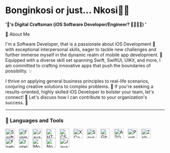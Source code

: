 # Bonginkosi or just... Nkosi🤴🏾

**'🍏's Digital Craftsman (iOS Software Developer/Engineer? 🤔🤷🏾‍♂️) '**

👋 About Me

I'm a Software Developer, that is a passionate about iOS Development 📱 with exceptional interpersonal skills, eager to tackle new challenges and further immerse myself in the dynamic realm of mobile app development. 🚀 Equipped with a diverse skill set spanning Swift, SwiftUI, UIKit, and more, I am committed to crafting innovative apps that push the boundaries of possibility. 💡

I thrive on applying general business principles to real-life scenarios, conjuring creative solutions to complex problems. 🎨 If you're seeking a results-oriented, highly skilled iOS Developer to bolster your team, let's connect! 🤝 Let's discuss how I can contribute to your organization's success. 🌟

---

### 🧰 Languages and Tools 
 
  <img align="left" alt= "Swift" width="30px" style="padding-right:10px" src="https://cdn.jsdelivr.net/gh/devicons/devicon@latest/icons/swift/swift-original.svg" />
  <img align="left" alt= "Figma" width="30px" style="padding-right:10px" src="https://cdn.jsdelivr.net/gh/devicons/devicon@latest/icons/figma/figma-original.svg" />
  <img align="left" alt= "Javascript" width="30px" style="padding-right:10px" src="https://cdn.jsdelivr.net/gh/devicons/devicon@latest/icons/javascript/javascript-plain.svg" />
  <img align="left" alt= "HTML" width="30px" style="padding-right:10px" src="https://cdn.jsdelivr.net/gh/devicons/devicon@latest/icons/html5/html5-original.svg" />
  <img align="left" alt= "CSS" width="30px" style="padding-right:10px" src="https://cdn.jsdelivr.net/gh/devicons/devicon@latest/icons/css3/css3-plain-wordmark.svg"/>
  <img align="left" alt= "XCode IDE" width="30px" style="padding-right:10px" src="https://cdn.jsdelivr.net/gh/devicons/devicon@latest/icons/xcode/xcode-original.svg" /> 
  <img align="left" alt= "SourceTree" width="30px" style="padding-right:10px" src="https://cdn.jsdelivr.net/gh/devicons/devicon@latest/icons/sourcetree/sourcetree-original-wordmark.svg" />
  <img align="left" alt= "GitHub" width="30px" style="padding-right:10px" src="https://cdn.jsdelivr.net/gh/devicons/devicon@latest/icons/github/github-original-wordmark.svg" />
  <img align="left" alt= "ATOM Editor" width="30px" style="padding-right:10px" src="https://cdn.jsdelivr.net/gh/devicons/devicon@latest/icons/atom/atom-original.svg" />
  <img align="left" alt= "Postman" width="30px" style="padding-right:10px" src="https://cdn.jsdelivr.net/gh/devicons/devicon@latest/icons/postman/postman-original.svg"/>          
  <img align="left" alt= "Zsh" width="30px" style="padding-right:10px" src="https://cdn.jsdelivr.net/gh/devicons/devicon@latest/icons/bash/bash-original.svg" />
  <img align="left" alt= "Firebase" width="30px" style="padding-right:10px" src="https://cdn.jsdelivr.net/gh/devicons/devicon@latest/icons/firebase/firebase-original-wordmark.svg" />
  <img align="left" alt= "Intellij" width="30px" style="padding-right:10px" src="https://cdn.jsdelivr.net/gh/devicons/devicon@latest/icons/intellij/intellij-original.svg" />        
  <img align="left" alt= "MongoDB" width="30px" style="padding-right:10px" src="https://cdn.jsdelivr.net/gh/devicons/devicon@latest/icons/mongodb/mongodb-original-wordmark.svg" />
  <img align="left" alt= "Nodejs" width="30px" style="padding-right:10px" src="https://cdn.jsdelivr.net/gh/devicons/devicon@latest/icons/nodejs/nodejs-original-wordmark.svg" />    
  <img align="left" alt= "Java" width="30px" style="padding-right:10px" src="https://cdn.jsdelivr.net/gh/devicons/devicon@latest/icons/java/java-original-wordmark.svg" />
                                 
           
          
       
          
          
